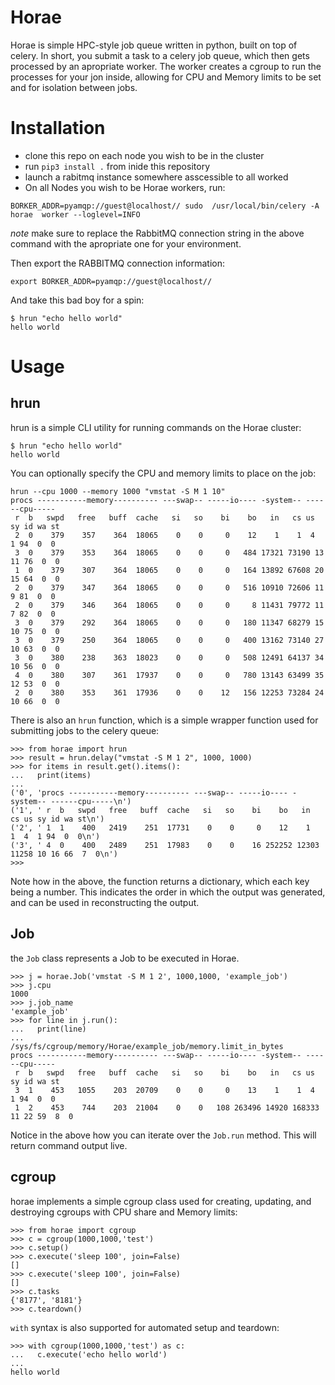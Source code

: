 
# Horae
Horae is simple HPC-style job queue written in python, built on top of celery. In short, you submit a task to a celery job queue, which then gets processed by an apropriate worker. The worker creates a cgroup to run the processes for your jon inside, allowing for CPU and Memory limits to be set and for  isolation between jobs. 


# Installation

- clone this repo on each node you wish to be in the cluster
- run `pip3 install .` from inide this repository 
- launch a rabitmq instance somewhere asscessible to all worked
- On all Nodes you wish to be Horae workers, run:
```
BORKER_ADDR=pyamqp://guest@localhost// sudo  /usr/local/bin/celery -A horae  worker --loglevel=INFO
```

*note* make sure to replace the RabbitMQ connection string in the above command with the apropriate one for your environment.

Then export the RABBITMQ connection information:

```
export BORKER_ADDR=pyamqp://guest@localhost//
```

And take this bad boy for a spin:
```
$ hrun "echo hello world" 
hello world
```

# Usage

## hrun

hrun is a simple CLI utility for running commands on the Horae cluster:

```
$ hrun "echo hello world" 
hello world
```

You can optionally specify the CPU and memory limits to place on the job:
```
hrun --cpu 1000 --memory 1000 "vmstat -S M 1 10"
procs -----------memory---------- ---swap-- -----io---- -system-- ------cpu-----
 r  b   swpd   free   buff  cache   si   so    bi    bo   in   cs us sy id wa st
 2  0    379    357    364  18065    0    0     0    12    1    1  4  1 94  0  0
 3  0    379    353    364  18065    0    0     0   484 17321 73190 13 11 76  0  0
 1  0    379    307    364  18065    0    0     0   164 13892 67608 20 15 64  0  0
 2  0    379    347    364  18065    0    0     0   516 10910 72606 11  9 81  0  0
 2  0    379    346    364  18065    0    0     0     8 11431 79772 11  7 82  0  0
 3  0    379    292    364  18065    0    0     0   180 11347 68279 15 10 75  0  0
 3  0    379    250    364  18065    0    0     0   400 13162 73140 27 10 63  0  0
 3  0    380    238    363  18023    0    0     0   508 12491 64137 34 10 56  0  0
 4  0    380    307    361  17937    0    0     0   780 13143 63499 35 12 53  0  0
 2  0    380    353    361  17936    0    0    12   156 12253 73284 24 10 66  0  0
```


There is also an `hrun` function, which is a simple wrapper function used for submitting jobs to the celery queue:
```
>>> from horae import hrun
>>> result = hrun.delay("vmstat -S M 1 2", 1000, 1000)
>>> for items in result.get().items():
...   print(items)
... 
('0', 'procs -----------memory---------- ---swap-- -----io---- -system-- ------cpu-----\n')
('1', ' r  b   swpd   free   buff  cache   si   so    bi    bo   in   cs us sy id wa st\n')
('2', ' 1  1    400   2419    251  17731    0    0     0    12    1    1  4  1 94  0  0\n')
('3', ' 4  0    400   2489    251  17983    0    0    16 252252 12303 11258 10 16 66  7  0\n')
>>> 
```
Note how in the above, the function returns a dictionary, which each key being a number. This indicates the order in which the output was generated, and can be used in reconstructing the output.

## Job
the `Job` class represents a Job to be executed in Horae.

```
>>> j = horae.Job('vmstat -S M 1 2', 1000,1000, 'example_job')
>>> j.cpu
1000
>>> j.job_name
'example_job'
>>> for line in j.run():
...   print(line)
... 
/sys/fs/cgroup/memory/Horae/example_job/memory.limit_in_bytes
procs -----------memory---------- ---swap-- -----io---- -system-- ------cpu-----
 r  b   swpd   free   buff  cache   si   so    bi    bo   in   cs us sy id wa st
 3  1    453   1055    203  20709    0    0     0    13    1    1  4  1 94  0  0
 1  2    453    744    203  21004    0    0   108 263496 14920 168333 11 22 59  8  0
```

Notice in the above how you can iterate over the `Job.run` method. This will return command output live. 

## cgroup
horae implements a simple cgroup class used for creating, updating, and destroying cgroups with CPU share and Memory limits:

```
>>> from horae import cgroup
>>> c = cgroup(1000,1000,'test')
>>> c.setup()
>>> c.execute('sleep 100', join=False)
[]
>>> c.execute('sleep 100', join=False)
[]
>>> c.tasks
{'8177', '8181'}
>>> c.teardown()
```

`with` syntax is also supported for automated setup and teardown:

```
>>> with cgroup(1000,1000,'test') as c:
...   c.execute('echo hello world')
... 
hello world
```

